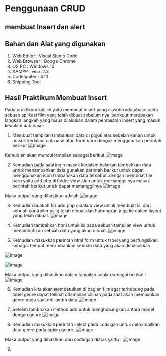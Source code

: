# Penggunaan CRUD

## membuat Insert dan alert
## Bahan dan Alat yang digunakan
1.	Web Editor : Visual Studio Code
2.	Web Browser : Google Chrome
3.	OS PC : Windows 10
4.	XAMPP : versi 7.2
5.	CodeIgniter : 4.1.1
6.	Snipping Tool

## Hasil Praktikum Membuat Insert
Pada praktikum kali ini yaitu membuat insert yang masuk kedatabase pada sebuah aplikasi film yang telah dibuat sebelum nya .berikuut merupakan langkah langkah yang harus dilakukan dalam pembuatan insert yang masuk kedalam database:
1.	Membuat tampilan tambahkan data di pojok atas sebelah kanan untuk masuk kedalam database atau form baru.dengan menggunakan perintah berikut
   ![image](https://github.com/dianafnioktavia23/Framework-CI_CRUD/assets/113124849/27b06333-e220-4bb3-b650-7e4a64ce094c)

 
Kemudian akan muncul tampilan sebagai berikut 
    ![image](https://github.com/dianafnioktavia23/Framework-CI_CRUD/assets/113124849/d412adbd-8a58-4ddb-9734-3c3053ff6379)



2.	Kemudian pada saat ingin masuk kedalam halaman tambahkan data untuk menambahkan data gunakan perintah berikut untuk dapat menggunakan icon tambahakan data tersebut .dengan membuat file baru yaitu add.php di folder view .dan untuk memanggil nya masuk perintah berikut untuk dapat memanggilnya
   ![image](https://github.com/dianafnioktavia23/Framework-CI_CRUD/assets/113124849/9c861cd3-b4d1-4769-aac9-e7bc24c1b05a)

 
Maka output yang dihasilkan adalah 
![image](https://github.com/dianafnioktavia23/Framework-CI_CRUD/assets/113124849/152cc187-f692-4bdb-ac97-7f42e350f3b6)


 
3.	Kemudian buatlah file add.php didalam view untuk membuat isi dari sebuah controller yang telah dibuat.dan hubungkan juga ke dalam layout yang telah dibuat.
   ![image](https://github.com/dianafnioktavia23/Framework-CI_CRUD/assets/113124849/05d99826-4638-4431-92d9-751f2404af9b)

 
4. 	Kemudian tambahkan html untuk isi pada sebuah tampilan view untuk menambahkan sebuah data yang akan dibuat.
   ![image](https://github.com/dianafnioktavia23/Framework-CI_CRUD/assets/113124849/32d11901-aaa4-4ce6-9db9-5e89346fc658)


5. 	Kemudian masukkan perintah html form untuk tabel yang berfungsikan sebagai tempat menambahkan sebuah data yang akan dimasukkan
   
  ![image](https://github.com/dianafnioktavia23/Framework-CI_CRUD/assets/113124849/8c8e4db6-d471-4662-bdcb-5c78295873c1)

![image](https://github.com/dianafnioktavia23/Framework-CI_CRUD/assets/113124849/3e072829-99ab-4180-93ed-259876b5cc28)

 
Maka output yang dihasilkan dalam tampilan adalah sebagai berikut :
![image](https://github.com/dianafnioktavia23/Framework-CI_CRUD/assets/113124849/355fd4b9-d072-470b-9147-03199ab60f63)

 
6.	Kemudian kita akan membetulkan di bagian film agar terhubung pada  tabel genre dapat terlihat ditampilan pilihan pada saat akan memasukan genre pada saat menambh data
   ![image](https://github.com/dianafnioktavia23/Framework-CI_CRUD/assets/113124849/d5df6ace-69d6-404b-869f-1b6043663459)

7.	Setelah tambhakan method add untuk menghubungkan antara model dengan genre
   ![image](https://github.com/dianafnioktavia23/Framework-CI_CRUD/assets/113124849/4d5346d1-c40a-4c0f-a651-49dfa226f1cc)

 
8.	Kemudian masukkan perintah select pada codingan untuk menampilkan data genre pada option genre.
   ![image](https://github.com/dianafnioktavia23/Framework-CI_CRUD/assets/113124849/e99bc265-f273-41f7-abfe-696f2de190da)

 
Maka output yang dihasilkan dari codingan diatas yaittu :
![image](https://github.com/dianafnioktavia23/Framework-CI_CRUD/assets/113124849/ae9d653f-e880-4b6e-8d4c-d48dee2b5c1b)

 
9.	

